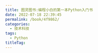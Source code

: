 ```yaml
---
title: 图灵图书:编程小白的第一本Python入门书
date: 2022-07-18 22:39:45
permalink: /book/4f9862/
categories:
  - 技术科技
tags:
  - Python
titleTag: 
---
```


<!-- more -->

<BookShelf
album="https://cdn.staticaly.com/gh/jonsam-ng/image-hosting@master/oxygen-space/image.33b0bmv96h60.png"
:pages="145"
link="https://www.aliyundrive.com/s/AXwjX6EkxmZ"
author="侯爵"
lang="中文"
/>
